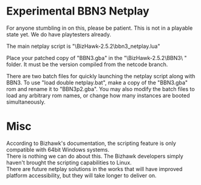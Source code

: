 # Experimental BBN3 Netplay

For anyone stumbling in on this, please be patient. This is not in a playable state yet. We do have playtesters already.


The main netplay script is "\BizHawk-2.5.2\bbn3_netplay.lua"

Place your patched copy of "BBN3.gba" in the "\BizHawk-2.5.2\BBN3\ " folder. It must be the version compiled from the netcode branch.

There are two batch files for quickly launching the netplay script along with BBN3. To use "load double netplay.bat", make a copy of the "BBN3.gba" rom and rename it to "BBN3p2.gba". You may also modify the batch files to load any arbitrary rom names, or change how many instances are booted simultaneously.

# Misc

According to Bizhawk's documentation, the scripting feature is only compatible with 64bit Windows systems.  
There is nothing we can do about this. The Bizhawk developers simply haven't brought the scripting capabilities to Linux.  
There are future netplay solutions in the works that will have improved platform accessibility, but they will take longer to deliver on.
